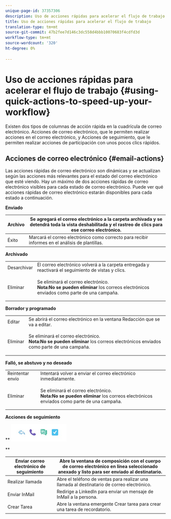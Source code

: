 ```yaml
---
unique-page-id: 37357306
description: Uso de acciones rápidas para acelerar el flujo de trabajo - Documentos de marketing - Documentación del producto
title: Uso de acciones rápidas para acelerar el flujo de trabajo
translation-type: tm+mt
source-git-commit: 47b2fee7d146c3dc558d4bbb10070683f4cdfd3d
workflow-type: tm+mt
source-wordcount: '320'
ht-degree: 0%

---
```



# Uso de acciones rápidas para acelerar el flujo de trabajo {#using-quick-actions-to-speed-up-your-workflow}

Existen dos tipos de columnas de acción rápida en la cuadrícula de correo electrónico. Acciones de correo electrónico, que le permiten realizar acciones en el correo electrónico, y Acciones de seguimiento, que le permiten realizar acciones de participación con unos pocos clics rápidos.

## Acciones de correo electrónico {#email-actions}

Las acciones rápidas de correo electrónico son dinámicas y se actualizan según las acciones más relevantes para el estado del correo electrónico que esté viendo. Hay un máximo de dos acciones rápidas de correo electrónico visibles para cada estado de correo electrónico. Puede ver qué acciones rápidas de correo electrónico estarán disponibles para cada estado a continuación.

**Enviado**

| Archivo | Se agregará el correo electrónico a la carpeta archivada y se detendrá toda la vista deshabilitada y el rastreo de clics para ese correo electrónico. |
|---|---|
| Éxito | Marcará el correo electrónico como correcto para recibir informes en el análisis de plantillas. |

**Archivado**

<table> 
 <colgroup> 
  <col> 
  <col> 
 </colgroup> 
 <tbody> 
  <tr> 
   <td>Desarchivar</td> 
   <td>El correo electrónico volverá a la carpeta entregada y reactivará el seguimiento de vistas y clics.</td> 
  </tr> 
  <tr> 
   <td>Eliminar</td> 
   <td><p>Se eliminará el correo electrónico.<br><strong>Nota:No se pueden eliminar </strong> los correos electrónicos enviados como parte de una campaña.</p></td> 
  </tr> 
 </tbody> 
</table>

**Borrador y programado**

<table> 
 <colgroup> 
  <col> 
  <col> 
 </colgroup> 
 <tbody> 
  <tr> 
   <td>Editar</td> 
   <td>Se abrirá el correo electrónico en la ventana Redacción que se va a editar.</td> 
  </tr> 
  <tr> 
   <td>Eliminar</td> 
   <td><p>Se eliminará el correo electrónico.<br><strong>Nota:No se pueden eliminar </strong> los correos electrónicos enviados como parte de una campaña.</p></td> 
  </tr> 
 </tbody> 
</table>

**Falló, se abstuvo y no deseado**

<table> 
 <colgroup> 
  <col> 
  <col> 
 </colgroup> 
 <tbody> 
  <tr> 
   <td>Reintentar envío</td> 
   <td>Intentará volver a enviar el correo electrónico inmediatamente.</td> 
  </tr> 
  <tr> 
   <td>Eliminar</td> 
   <td><p>Se eliminará el correo electrónico.<br><strong>Nota:No se pueden eliminar </strong> los correos electrónicos enviados como parte de una campaña.</p></td> 
  </tr> 
 </tbody> 
</table>

**Acciones de seguimiento**

** ![](assets/using-quick-actions-to-speed-up-your-workflow-1.png)

**

| Enviar correo electrónico de seguimiento | Abre la ventana de composición con el cuerpo de correo electrónico en línea seleccionado anexado y listo para ser enviado al destinatario. |
|---|---|
| Realizar llamada | Abre el teléfono de ventas para realizar una llamada al destinatario de correo electrónico. |
| Enviar InMail | Redirige a LinkedIn para enviar un mensaje de InMail a la persona. |
| Crear Tarea | Abre la ventana emergente Crear tarea para crear una tarea de recordatorio. |

